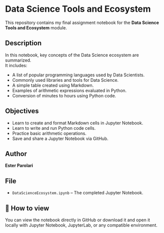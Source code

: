 # Data Science Tools and Ecosystem

This repository contains my final assignment notebook for the **Data Science Tools and Ecosystem** module.

##  Description

In this notebook, key concepts of the Data Science ecosystem are summarized.  
It includes:

- A list of popular programming languages used by Data Scientists.
- Commonly used libraries and tools for Data Science.
- A simple table created using Markdown.
- Examples of arithmetic expressions evaluated in Python.
- Conversion of minutes to hours using Python code.

##  Objectives

- Learn to create and format Markdown cells in Jupyter Notebook.
- Learn to write and run Python code cells.
- Practice basic arithmetic operations.
- Save and share a Jupyter Notebook via GitHub.

##  Author

**Ester Parolari**

##  File

- `DataScienceEcosystem.ipynb` – The completed Jupyter Notebook.

## 🔗 How to view

You can view the notebook directly in GitHub or download it and open it locally with Jupyter Notebook, JupyterLab, or any compatible environment.
